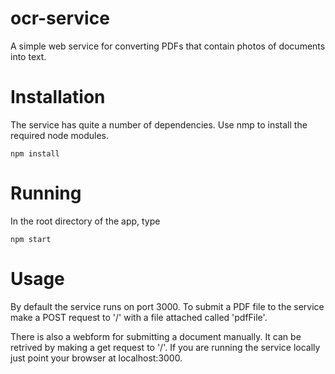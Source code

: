 ocr-service
===========

A simple web service for converting PDFs that contain photos of documents into text.

Installation
============
The service has quite a number of dependencies.  Use nmp to install the required node modules.
```
npm install
```

Running
=======
In the root directory of the app, type 
```
npm start
```

Usage
=====
By default the service runs on port 3000.  To submit a PDF file to the service make a POST request to '/' with a file attached called 'pdfFile'.

There is also a webform for submitting a document manually.  It can be retrived by making a get request to '/'.  If you are running the service locally just point your browser at localhost:3000.